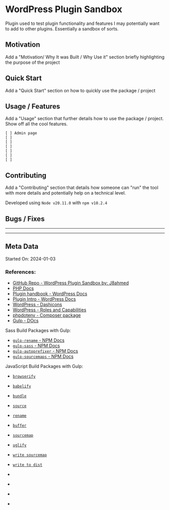 # WordPress Plugin Sandbox

Plugin used to test plugin functionality and features I may potentially want to add to other plugins. Essentially a sandbox of sorts.

## Motivation

Add a "Motivation/ Why It was Built / Why Use it" section briefly highlighting the purpose of the project

## Quick Start

Add a "Quick Start" section on how to quickly use the package / project


## Usage / Features

Add a "Usage" section that further details how to use the package / project. Show off all the cool features.

```
[ ] Admin page
[ ] 
[ ] 
[ ] 
[ ] 
[ ] 
[ ] 
```

## Contributing

Add a "Contributing" section that details how someone can "run" the tool with more details and potentially help on a technical level.

Developed using `Node v20.11.0` with `npm v10.2.4`


## Bugs / Fixes

--- 


---

## Meta Data

Started On: 2024-01-03

### References:

- [GitHub Repo - WordPress Plugin Sandbox by: J8ahmed](https://github.com/j8ahmed/wordpress-plugin-sandbox)
- [PHP Docs](https://www.php.net/manual/en/)
- [Plugin handbook - WordPress Docs](https://developer.wordpress.org/plugins/)
- [Plugin Intro - WordPress Docs](https://developer.wordpress.org/plugins/intro/)
- [WordPress - Dashicons](https://developer.wordpress.org/resource/dashicons/)
- [WordPress - Roles and Capabilities](https://wordpress.org/documentation/article/roles-and-capabilities/)
- [phpdotenv - Composer package](https://github.com/vlucas/phpdotenv)
- [Gulp - DOcs](https://gulpjs.com/)

Sass Build Packages with Gulp:
- [`gulp-rename` - NPM Docs](https://www.npmjs.com/package/gulp-rename)
- [`gulp-sass` - NPM Docs](https://www.npmjs.com/package/gulp-sass)
- [`gulp-autoprefixer` - NPM Docs](https://www.npmjs.com/package/gulp-autoprefixer)
- [`gulp-sourcemaps` - NPM Docs](https://www.npmjs.com/package/gulp-sourcemaps)

JavaScript Build Packages with Gulp:
- [`browserify`]()
- [`babelify`]()
- [`bundle`]()
- [`source`]()
- [`rename`]()
- [`buffer`]()
- [`sourcemap`]()
- [`uglify`]()
- [`write sourcemap`]()
- [`write to dist`]()

- []()
- []()
- []()
- []()
